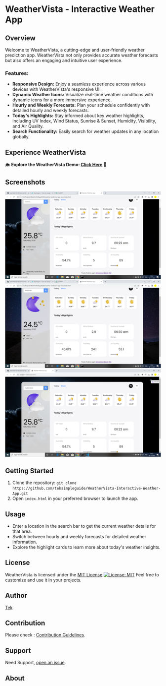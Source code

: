 # WeatherVista - Interactive Weather App

## Overview

Welcome to WeatherVista, a cutting-edge and user-friendly weather prediction app. WeatherVista not only provides accurate weather forecasts but also offers an engaging and intuitive user experience.

### Features:

- **Responsive Design:** Enjoy a seamless experience across various devices with WeatherVista's responsive UI.
- **Dynamic Weather Icons:** Visualize real-time weather conditions with dynamic icons for a more immersive experience.
- **Hourly and Weekly Forecasts:** Plan your schedule confidently with detailed hourly and weekly forecasts.
- **Today's Highlights:** Stay informed about key weather highlights, including UV Index, Wind Status, Sunrise & Sunset, Humidity, Visibility, and Air Quality.
- **Search Functionality:** Easily search for weather updates in any location globally.

## Experience WeatherVista

🌦️ **Explore the WeatherVista Demo: [Click Here](https://teksimpleguide.github.io/WeatherVista-Interactive-Weather-App/)** 🌈

## Screenshots

![WeatherVista Screenshot 1](images/WeatherVista%20-%20Interactive%20Weather%20App%201.png)
![WeatherVista Screenshot 2](images/WeatherVista%20-%20Interactive%20Weather%20App%202.png)
![WeatherVista Screenshot 3](images/WeatherVista%20-%20Interactive%20Weather%20App%203.png)

## Getting Started

1. Clone the repository: `git clone https://github.com/teksimpleguide/WeatherVista-Interactive-Weather-App.git`
2. Open `index.html` in your preferred browser to launch the app.

## Usage

- Enter a location in the search bar to get the current weather details for that area.
- Switch between hourly and weekly forecasts for detailed weather information.
- Explore the highlight cards to learn more about today's weather insights.


## License

WeatherVista is licensed under the [MIT License](LICENSE.md).[![License: MIT](https://img.shields.io/badge/License-MIT-yellow.svg)](https://opensource.org/licenses/MIT)
Feel free to customize and use it in your projects. 


## Author

[Tek](https://github.com/teksimpleguide)

## Contribution

Please check :  [Contribution Guidelines](CONTRIBUTING.md).

## Support

Need Support, [open an issue](https://github.com/teksimpleguide/WeatherVista-Interactive-Weather-App/issues).

## About

